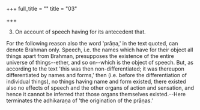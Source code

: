 +++
full_title = ""
title = "03"

+++


3. On account of speech having for its antecedent that.

For the following reason also the word 'prāṇa,' in the text quoted, can denote Brahman only. Speech, i.e. the names which have for their object all things apart from Brahman, presupposes the existence of the entire universe of things--ether, and so on--which is the object of speech. But, as according to the text 'this was then non-differentiated; it was thereupon differentiated by names and forms,' then (i.e. before the differentiation of individual things), no things having name and form existed, there existed also no effects of speech and the other organs of action and sensation, and hence it cannot be inferred that those organs themselves existed.--Here terminates the adhikaraṇa of 'the origination of the prāṇas.'

